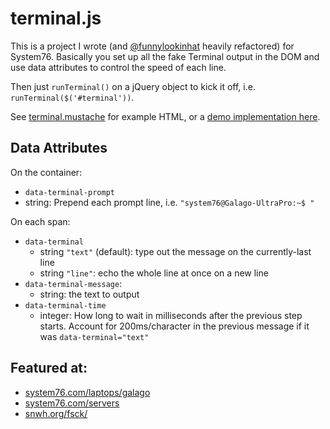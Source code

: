 # terminal.js

This is a project I wrote (and [@funnylookinhat](https://github.com/funnylookinhat) heavily refactored) for System76. Basically you set up all the fake Terminal output in the DOM and use data attributes to control the speed of each line.

Then just `runTerminal()` on a jQuery object to kick it off, i.e. `runTerminal($('#terminal'))`.

See [terminal.mustache](https://github.com/cassidyjames/terminal.js/blob/master/terminal.mustache) for example HTML, or a [demo implementation here](http://cassidyjames.github.io/terminal.js/).


## Data Attributes

On the container:

* `data-terminal-prompt`
 * string: Prepend each prompt line, i.e. `"system76@Galago-UltraPro:~$ "`

On each span:

* `data-terminal`
  * string `"text"` (default): type out the message on the currently-last line
  * string `"line"`: echo the whole line at once on a new line
* `data-terminal-message`:
  * string: the text to output
* `data-terminal-time`
  * integer: How long to wait in milliseconds after the previous step starts. Account for 200ms/character in the previous message if it was `data-terminal="text"`


## Featured at:

* [system76.com/laptops/galago](https://system76.com/laptops/galago)
* [system76.com/servers](https://system76.com/servers)
* [snwh.org/fsck/](http://snwh.org/fsck/)
